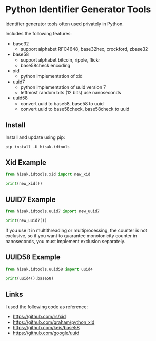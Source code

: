 # Python Identifier Generator Tools

Identifier generator tools often used privately in Python.

Includes the following features:
- base32
  - support alphabet RFC4648, base32hex, crockford, zbase32
- base58
  - support alphabet bitcoin, ripple, flickr
  - base58check encoding
- xid
  - python implementation of xid
- uuid7
  - python implementation of uuid version 7
  - leftmost random bits (12 bits) use nanoseconds
- uuid58
  - convert uuid to base58, base58 to uuid
  - convert uuid to base58check, base58check to uuid

## Install

Install and update using pip:
```shell
pip install -U hisak-idtools
```


## Xid Example

```python
from hisak.idtools.xid import new_xid

print(new_xid())
```


## UUID7 Example

```python
from hisak.idtools.uuid7 import new_uuid7

print(new_uuid7())
```

If you use it in multithreading or multiprocessing, the counter is not exclusive, so if you want to guarantee monotonicity counter in nanoseconds, you must implement exclusion separately.

## UUID58 Example

```python
from hisak.idtools.uuid58 import uuid4

print(uuid4().base58)
```


## Links

I used the following code as reference:
- https://github.com/rs/xid
- https://github.com/graham/python_xid
- https://github.com/keis/base58
- https://github.com/google/uuid
